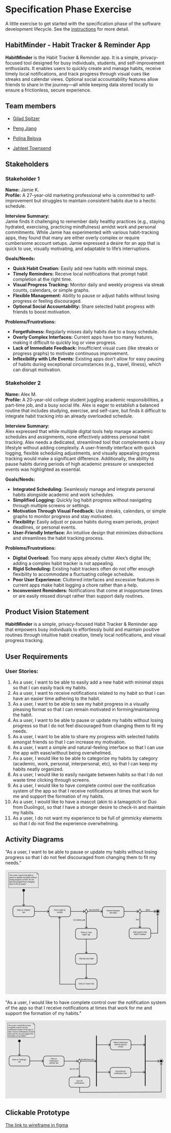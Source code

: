 # Specification Phase Exercise

A little exercise to get started with the specification phase of the software development lifecycle. See the [instructions](instructions.md) for more detail.

## **HabitMinder** - Habit Tracker & Reminder App

**HabitMinder** is the Habit Tracker & Reminder app. It is a simple, privacy-focused tool designed for busy individuals, students, and self-improvement enthusiasts. It enables users to quickly create and manage habits, receive timely local notifications, and track progress through visual cues like streaks and calendar views. Optional social accountability features allow friends to share in the journey—all while keeping data stored locally to ensure a frictionless, secure experience.



## Team members

* [Gilad Spitzer](https://github.com/giladspitzer)

* [Peng Jiang](https://github.com/PengJiang-Victor)

* [Polina Belova](https://github.com/polinapianina)

* [Jahleel Townsend](https://github.com/JahleelT)


## Stakeholders

### Stakeholder 1

**Name:** Jamie K.  
**Profile:** A 27-year-old marketing professional who is committed to self-improvement but struggles to maintain consistent habits due to a hectic schedule.

**Interview Summary:**  
Jamie finds it challenging to remember daily healthy practices (e.g., staying hydrated, exercising, practicing mindfulness) amidst work and personal commitments. While Jamie has experimented with various habit-tracking apps, they found that many are either overly complex or require cumbersome account setups. Jamie expressed a desire for an app that is quick to use, visually motivating, and adaptable to life’s interruptions.

**Goals/Needs:**
- **Quick Habit Creation:** Easily add new habits with minimal steps.
- **Timely Reminders:** Receive local notifications that prompt habit completion at the right time.
- **Visual Progress Tracking:** Monitor daily and weekly progress via streak counts, calendars, or simple graphs.
- **Flexible Management:** Ability to pause or adjust habits without losing progress or feeling discouraged.
- **Optional Social Accountability:** Share selected habit progress with friends to boost motivation.

**Problems/Frustrations:**
- **Forgetfulness:** Regularly misses daily habits due to a busy schedule.
- **Overly Complex Interfaces:** Current apps have too many features, making it difficult to quickly log or view progress.
- **Lack of Immediate Feedback:** Insufficient visual cues (like streaks or progress graphs) to motivate continuous improvement.
- **Inflexibility with Life Events:** Existing apps don’t allow for easy pausing of habits during exceptional circumstances (e.g., travel, illness), which can disrupt motivation.



### Stakeholder 2

**Name:** Alex M.  
**Profile:** A 20-year-old college student juggling academic responsibilities, a part-time job, and a busy social life. Alex is eager to establish a balanced routine that includes studying, exercise, and self-care, but finds it difficult to integrate habit tracking into an already overloaded schedule.

**Interview Summary:**  
Alex expressed that while multiple digital tools help manage academic schedules and assignments, none effectively address personal habit tracking. Alex needs a dedicated, streamlined tool that complements a busy lifestyle without adding complexity. A user-friendly interface with quick logging, flexible scheduling adjustments, and visually appealing progress tracking would make a significant difference. Additionally, the ability to pause habits during periods of high academic pressure or unexpected events was highlighted as essential.

**Goals/Needs:**
- **Integrated Scheduling:** Seamlessly manage and integrate personal habits alongside academic and work schedules.
- **Simplified Logging:** Quickly log habit progress without navigating through multiple screens or settings.
- **Motivation Through Visual Feedback:** Use streaks, calendars, or simple graphs to monitor progress and stay motivated.
- **Flexibility:** Easily adjust or pause habits during exam periods, project deadlines, or personal events.
- **User-Friendly Interface:** An intuitive design that minimizes distractions and streamlines the habit tracking process.

**Problems/Frustrations:**
- **Digital Overload:** Too many apps already clutter Alex’s digital life; adding a complex habit tracker is not appealing.
- **Rigid Scheduling:** Existing habit trackers often do not offer enough flexibility to accommodate a fluctuating college schedule.
- **Poor User Experience:** Cluttered interfaces and excessive features in current apps make habit logging a chore rather than a help.
- **Inconvenient Reminders:** Notifications that come at inopportune times or are easily missed disrupt rather than support daily routines.

## Product Vision Statement

**HabitMinder** is a simple, privacy-focused Habit Tracker & Reminder app that empowers busy individuals to effortlessly build and maintain positive routines through intuitive habit creation, timely local notifications, and visual progress tracking.

## User Requirements

### User Stories:
1. As a user, I want to be able to easily add a new habit with minimal steps so that I can easily track my habits.
2. As a user, I want to receive notifications related to my habit so that I can have an easier time adhering to the habit.
3. As a user, I want to be able to see my habit progress in a visually pleasing format so that I can remain motivated in forming/maintaining the habit.
4. As a user, I want to be able to pause or update my habits without losing progress so that I do not feel discouraged from changing them to fit my needs.
5. As a user, I want to be able to share my progress with selected habits amongst friends so that I can increase my motivation.
6. As a user, I want a simple and natural-feeling interface so that I can use the app with ease/without being overwhelmed.
7. As a user, I would like to be able to categorize my habits by category (academic, work, personal, interpersonal, etc), so that I can keep my habits neatly organized.
8. As a user, I would like to easily navigate between habits so that I do not waste time clicking through screens.
9. As a user, I would like to have complete control over the notification system of the app so that I receive notifications at times that work for me and support the formation of my habits.
10. As a user, I would like to have a mascot (akin to a tamagotchi or Duo from Duolingo), so that I have a stronger desire to check-in and maintain my habits.
11. As a user, I do not want my experience to be full of gimmicky elements so that I do not find the experience overwhelming.

## Activity Diagrams

“As a user, I want to be able to pause or update my habits without losing progress so that I do not feel discouraged from changing them to fit my needs.”

![Image of the 1st diagram](./diagrams/uml1.png)

"As a user, I would like to have complete control over the notification system of the app so that I receive notifications at times that work for me and support the formation of my habits."

![Image of the 2nd diagram](./diagrams/uml2.png)

## Clickable Prototype

[The link to wireframe in figma](https://www.figma.com/design/0GcCOLqIAPqkRZBj46tfAY/Team-Awesome?t=1HXnKVnGx8BnaP6b-0)
